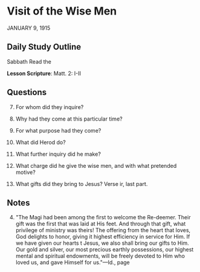 # Visit of the Wise Men
JANUARY 9, 1915

## Daily Study Outline

Sabbath Read the

**Lesson Scripture**: Matt. 2: I-II

## Questions

7. For whom did they inquire? 

8. Why had they come at this particular time? 

9. For what purpose had they come? 

1. What did Herod do? 

12. What further inquiry did he make? 

13. What charge did he give the wise men, and with what pretended motive? 

16. What gifts did they bring to Jesus? Verse ir, last part.

## Notes

4. "The Magi had been among the first to welcome the Re-deemer. Their gift was the first that was laid at His feet. And through that gift, what privilege of ministry was theirs! The offering from the heart that loves, God delights to honor, giving it highest efficiency in service for Him. If we have given our hearts t Jesus, we also shall bring our gifts to Him. Our gold and silver, our most precious earthly possessions, our highest mental and spiritual endowments, will be freely devoted to Him who loved us, and gave Himself for us."—Id., page
